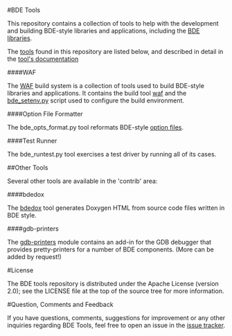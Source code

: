 #BDE Tools

This repository contains a collection of tools to help with the development and
building BDE-style libraries and applications, including the
[BDE libraries](https://github.com/bloomberg/bde).

The [tools](https://bloomberg.github.io/bde-tools/intro.html) found in this
repository are listed below, and described in detail in the 
[tool's documentation](https://bloomberg.github.io/bde-tools)

####WAF

The [WAF](https://bloomberg.github.io/bde-tools) build system is a collection
of tools used to build BDE-style libraries and applications.  It contains the
build tool [waf](https://bloomberg.github.io/bde-tools/waf.html#quick-start)
and the [bde\_setenv.py](https://bloomberg.github.io/bde-tools/setwafenv.html)
script used to configure the build environment.

####Option File Formatter

The bde\_opts\_format.py tool reformats BDE-style [option files](
https://bloomberg.github.io/bde-tools/bde\_repo.html#options-file-format).

####Test Runner

The bde\_runtest.py tool exercises a test driver by running all of its cases.


##Other Tools

Several other tools are available in the 'contrib' area:

####bdedox

The [bdedox](https://github.com/bloomberg/bde-tools/blob/master/contrib/bdedox)
tool generates Doxygen HTML from source code files written in BDE style.

####gdb-printers

The [gdb-printers](https://github.com/bloomberg/bde-tools/blob/master/contrib/gdb-printers) module contains an add-in for the GDB debugger that provides
pretty-printers for a number of BDE components.
(More can be added by request!)

#License

The BDE tools repository is distributed under the Apache License (version 2.0);
see the LICENSE file at the top of the source tree for more information.

#Question, Comments and Feedback

If you have questions, comments, suggestions for improvement or any other
inquiries regarding BDE Tools, feel free to open an issue in the
[issue tracker](https://github.com/bloomberg/bde-tools/issues).
